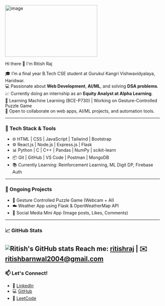 <img width="300" height="168" alt="image" src="https://github.com/user-attachments/assets/fa83dba5-e8b5-4408-9750-903197cb5397" />

Hi there 👋 I'm Ritish Raj

🎓 I’m a final year B.Tech CSE student at Gurukul Kangri Vishwavidyalaya, Haridwar.  
💻 Passionate about **Web Development**, **AI/ML**, and solving **DSA problems**.  
📈 Currently doing an internship as an **Equity Analyst at Alpha Learning**.  
🧠 Learning Machine Learning (BCE-P730) | Working on Gesture-Controlled Puzzle Game  
🚀 Open to collaborate on web apps, AI/ML projects, and automation tools.

---

### 🔧 Tech Stack & Tools
- 🌐 HTML | CSS | JavaScript | Tailwind | Bootstrap
- ⚙️ React.js | Node.js | Express.js | Flask
- 📊 Python | C | C++ | Pandas | NumPy | scikit-learn
- 📦 Git | GitHub | VS Code | Postman | MongoDB
- 📚 Currently Learning: Reinforcement Learning, ML Digit DP, Firebase Auth

---

### 📌 Ongoing Projects
- 🧩 Gesture Controlled Puzzle Game (Webcam + AI)
- ☁️ Weather App using Flask & OpenWeatherMap API
- 📱 Social Media Mini App (Image posts, Likes, Comments)

---

### 📈 GitHub Stats
![Ritish's GitHub stats](https://github-readme-stats.vercel.app/api?username=ritishraj&show_icons=true&theme=radical&hide_border=true)
Reach me: [ritishraj](https://www.linkedin.com/in/ritish-raj-425998268/) | ✉️ ritishbarnwal2004@gmail.com  
---

### 📫 Let's Connect!
- 🔗 [LinkedIn](https://www.linkedin.com/in/ritish-raj-425998268/)
- 💻 [GitHub](https://github.com/ritishraj)
- 🧠 [LeetCode](https://leetcode.com/u/ritishraj/)
